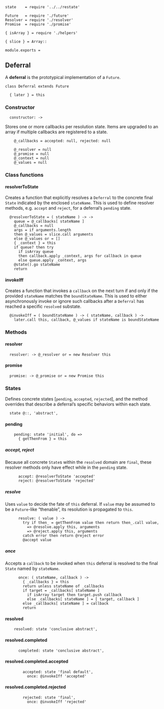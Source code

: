     state    = require '../../restate'

    Future   = require './future'
    Resolver = require './resolver'
    Promise  = require './promise'

    { isArray } = require './helpers'

    { slice } = Array::

    module.exports =



## Deferral

A **deferral** is the prototypical implementation of a `Future`.

    class Deferral extends Future

      { later } = this


### Constructor

      constructor: ->

Stores one or more callbacks per resolution state. Items are upgraded to an
array if multiple callbacks are registered to a state.

        @_callbacks = accepted: null, rejected: null

        @_resolver = null
        @_promise = null
        @_context = null
        @_values = null



### Class functions


#### resolverToState

Creates a function that explicitly resolves a `Deferral` to the concrete final
`State` indicated by the enclosed `stateName`. This is used to define resolver
methods, e.g. `accept` and `reject`, for a deferral’s `pending` state.

      @resolverToState = ( stateName ) -> ->
        queue = @_callbacks[ stateName ]
        @_callbacks = null
        args = if arguments.length
        then @_values = slice.call arguments
        else @_values or = []
        { _context } = this
        if queue? then try
          if isArray queue
          then callback.apply _context, args for callback in queue
          else queue.apply _context, args
        @state().go stateName
        return


#### invokeIff

Creates a function that invokes a `callback` on the next turn if and only if
the provided `stateName` matches the `boundStateName`. This is used to either
asynchronously invoke or ignore such callbacks after a `Deferral` has reached a
specific `resolved` substate.

      @invokeIff = ( boundStateName ) -> ( stateName, callback ) ->
        later.call this, callback, @_values if stateName is boundStateName



### Methods


#### resolver

      resolver: -> @_resolver or = new Resolver this


#### promise

      promise: -> @_promise or = new Promise this



### States

Defines concrete states [`pending`, `accepted`, `rejected`], and the method
overrides that describe a deferral’s specific behaviors within each state.

      state @::, 'abstract',


#### pending

        pending: state 'initial', do =>
          { getThenFrom } = this

##### accept, reject

Because all concrete `State`s within the `resolved` domain are `final`, these
resolver methods only have effect while in the `pending` state.

          accept: @resolverToState 'accepted'
          reject: @resolverToState 'rejected'

##### resolve

Uses `value` to decide the fate of `this` deferral. If `value` may be assumed
to be a `Future`-like “thenable”, its resolution is propagated to `this`.

          resolve: ( value ) ->
            try if then_ = getThenFrom value then return then_.call value,
              => @resolve.apply this, arguments
              => @reject.apply this, arguments
            catch error then return @reject error
            @accept value

##### once

Accepts a `callback` to be invoked when `this` deferral is resolved to the
final `State` named by `stateName`.

          once: ( stateName, callback ) ->
            { _callbacks } = this
            return unless stateName of _callbacks
            if target = _callbacks[ stateName ]
              if isArray target then target.push callback
              else _callbacks[ stateName ] = [ target, callback ]
            else _callbacks[ stateName ] = callback
            return


#### resolved

        resolved: state 'conclusive abstract',


#### resolved.completed

          completed: state 'conclusive abstract',


#### resolved.completed.accepted

            accepted: state 'final default',
              once: @invokeIff 'accepted'


#### resolved.completed.rejected

            rejected: state 'final',
              once: @invokeIff 'rejected'
